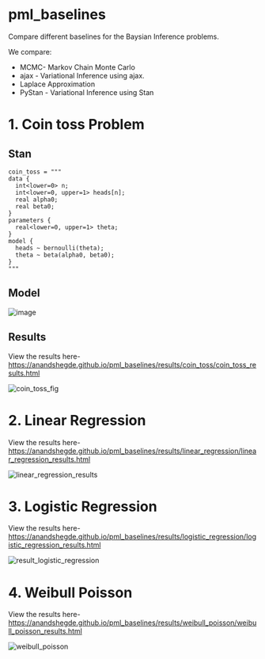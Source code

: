 # pml_baselines

Compare different baselines for the Baysian Inference problems.

We compare:
* MCMC- Markov Chain Monte Carlo
* ajax - Variational Inference using ajax.
* Laplace Approximation
* PyStan - Variational Inference using Stan


# 1. Coin toss Problem
## Stan

```
coin_toss = """
data {
  int<lower=0> n;
  int<lower=0, upper=1> heads[n];
  real alpha0;
  real beta0;
}
parameters {
  real<lower=0, upper=1> theta;
}
model {
  heads ~ bernoulli(theta);
  theta ~ beta(alpha0, beta0);
}
"""
```
## Model
![image](https://user-images.githubusercontent.com/79975787/171649924-f9cac98e-8327-4ccb-8f97-0fb96b03f34d.png)

## Results
View the results here-https://anandshegde.github.io/pml_baselines/results/coin_toss/coin_toss_results.html
<!-- ![image](https://user-images.githubusercontent.com/79975787/173255249-357a40f8-966a-48d3-8446-f90266b981b0.png)
 -->
<!--  ![coin toss results](https://user-images.githubusercontent.com/79975787/175093288-25f1fd87-4cfb-49d8-aa86-1d594de123f4.png)
 -->
 ![coin_toss_fig](https://user-images.githubusercontent.com/54628243/175222959-ce6f6a26-ab63-4e10-9f37-3c8d9003f689.png)

 
# 2. Linear Regression
View the results here-https://anandshegde.github.io/pml_baselines/results/linear_regression/linear_regression_results.html
<!-- ![image](https://user-images.githubusercontent.com/79975787/173254412-4c99a5e4-4006-43a2-91b1-8ac351670543.png)
 -->
![linear_regression_results](https://user-images.githubusercontent.com/54628243/175223487-ba392dab-e4ae-4fcd-acde-5aabf6b86658.png)

# 3. Logistic Regression
View the results here-https://anandshegde.github.io/pml_baselines/results/logistic_regression/logistic_regression_results.html
<!-- ![image](https://user-images.githubusercontent.com/79975787/173255290-4ad7edf1-990b-4263-a799-d68266ccad9d.png)
 -->
 ![result_logistic_regression](https://user-images.githubusercontent.com/54628243/175223100-44588927-e775-4ed2-8ca9-e44f0c63e05b.png)

# 4. Weibull Poisson
View the results here-https://anandshegde.github.io/pml_baselines/results/weibull_poisson/weibull_poisson_results.html 
<!-- ![weibull_poisson](https://user-images.githubusercontent.com/54628243/173325147-914e1672-c73f-4e35-bf77-d8ca1a1f22cd.png)
 -->
 ![weibull_poisson](https://user-images.githubusercontent.com/54628243/175223260-01fbc919-c022-44a8-a423-dd31d7fa817d.png)

